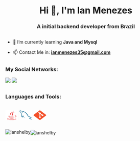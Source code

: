 <h1 align="center">Hi 👋, I'm Ian Menezes</h1>

<h3 align="center">A initial backend developer from Brazil</h3>

##

- 🌱 I’m currently learning **Java and Mysql**

- 📫 Contact Me in: **ianmenezes35@gmail.com**

##

<h3 align="left">My Social Networks:</h3>

<div> 
  <a href="https://instagram.com/iandavi071" target="_blank"><img src="https://img.shields.io/badge/-Instagram-%23E4405F?style=for-the-badge&logo=instagram&logoColor=white" target="_blank"></a>
  <a href="https://www.linkedin.com/in/ianmenezesss" target="_blank"><img src="https://img.shields.io/badge/-LinkedIn-%230077B5?style=for-the-badge&logo=linkedin&logoColor=white" target="_blank"></a> 
</div>
 
##
  
<h3 align="left">Languages and Tools:</h3>

<div style="display: inline_block"><br>
  <img align="center" alt="Ian-Jv" height="30" width="40" src="https://raw.githubusercontent.com/devicons/devicon/master/icons/java/java-plain.svg">
  <img align="center" alt="Ian-Ms" height="30" width="40" src="https://raw.githubusercontent.com/devicons/devicon/master/icons/mysql/mysql-plain.svg">
  <img align="center" alt="Ian-Git" height="30" width="40" src="https://raw.githubusercontent.com/devicons/devicon/master/icons/git/git-original.svg">
</div>

##

<p><img align="left" src="https://github-readme-stats.vercel.app/api?username=ianshelby&show_icons=true&theme=dracula" alt="ianshelby" /></p>
<p><img align="center" src="https://github-readme-stats.vercel.app/api/top-langs/?username=ianshelby&layout=donut&theme=dracula" alt="ianshelby" /></p>


